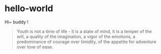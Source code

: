 # hello-world
Hi~ buddy !

>Youth is not a time of life - it is a state of mind,
>it is a temper of the will, 
>a quality of the imagination, 
>a vigor of the emotions, 
>a predominance of courage over timidity,
>of the appetite for adventure over love of ease.

